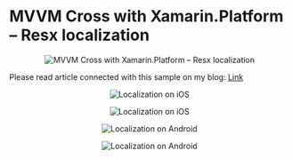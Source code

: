 # MVVM Cross with Xamarin.Platform – Resx localization

<p align="center">
<img src="https://s13.postimg.org/z2eluyq2v/Resx_Localization_Main.png" alt="MVVM Cross with Xamarin.Platform – Resx localization"/>
</p>

Please read article connected with this sample on my blog: [Link](https://mobileprogrammerblog.wordpress.com/2017/12/30/mvvm-cross-with-xamarin-platform-resx-localization) 
<p align="center">
<img src="https://s13.postimg.org/59ukixmvr/Resx_Localization_Screen1.png" alt="Localization on iOS"/>
  </p>
<p align="center">
<img src="https://s13.postimg.org/j3ix80i1z/Resx_Localization_Screen2.png" alt="Localization on iOS"/>
  </p>
<p align="center">
<img src="https://s13.postimg.org/mzw940arb/Resx_Localization_Screen3.png" alt="Localization on Android"/>
  </p>
<p align="center">
<img src="https://s13.postimg.org/7r6bq9rdj/Resx_Localization_Screen4.png" alt="Localization on Android"/>
  </p>
